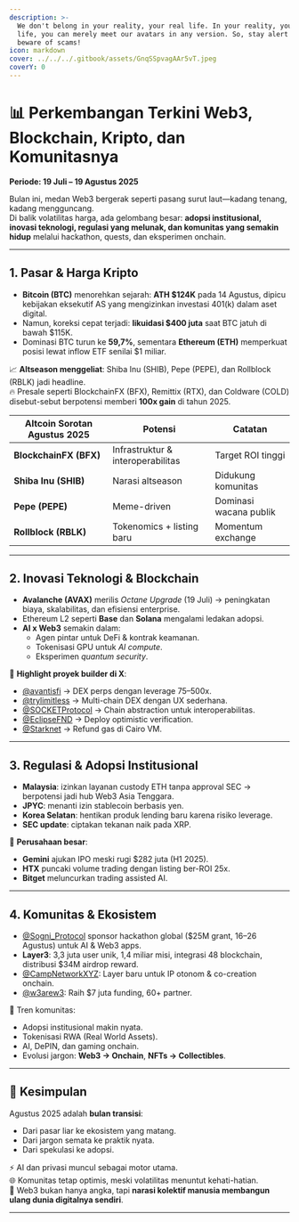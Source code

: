 ```yaml
---
description: >-
  We don't belong in your reality, your real life. In your reality, your real
  life, you can merely meet our avatars in any version. So, stay alert and
  beware of scams!
icon: markdown
cover: ../../../.gitbook/assets/GnqSSpvagAAr5vT.jpeg
coverY: 0
---
```


# 📊 Perkembangan Terkini Web3, Blockchain, Kripto, dan Komunitasnya  
**Periode: 19 Juli – 19 Agustus 2025**

Bulan ini, medan Web3 bergerak seperti pasang surut laut—kadang tenang, kadang mengguncang.  
Di balik volatilitas harga, ada gelombang besar: **adopsi institusional, inovasi teknologi, regulasi yang melunak, dan komunitas yang semakin hidup** melalui hackathon, quests, dan eksperimen onchain.  

---

## 1. Pasar & Harga Kripto
- **Bitcoin (BTC)** menorehkan sejarah: **ATH $124K** pada 14 Agustus, dipicu kebijakan eksekutif AS yang mengizinkan investasi 401(k) dalam aset digital.  
- Namun, koreksi cepat terjadi: **likuidasi $400 juta** saat BTC jatuh di bawah $115K.  
- Dominasi BTC turun ke **59,7%**, sementara **Ethereum (ETH)** memperkuat posisi lewat inflow ETF senilai $1 miliar.  

📈 **Altseason menggeliat**: Shiba Inu (SHIB), Pepe (PEPE), dan Rollblock (RBLK) jadi headline.  
🔥 Presale seperti BlockchainFX (BFX), Remittix (RTX), dan Coldware (COLD) disebut-sebut berpotensi memberi **100x gain** di tahun 2025.  

| Altcoin Sorotan Agustus 2025 | Potensi | Catatan |
|-----------------|-----------|---------|
| **BlockchainFX (BFX)** | Infrastruktur & interoperabilitas | Target ROI tinggi |
| **Shiba Inu (SHIB)** | Narasi altseason | Didukung komunitas |
| **Pepe (PEPE)** | Meme-driven | Dominasi wacana publik |
| **Rollblock (RBLK)** | Tokenomics + listing baru | Momentum exchange |

---

## 2. Inovasi Teknologi & Blockchain
- **Avalanche (AVAX)** merilis *Octane Upgrade* (19 Juli) → peningkatan biaya, skalabilitas, dan efisiensi enterprise.  
- Ethereum L2 seperti **Base** dan **Solana** mengalami ledakan adopsi.  
- **AI x Web3** semakin dalam:  
  - Agen pintar untuk DeFi & kontrak keamanan.  
  - Tokenisasi GPU untuk *AI compute*.  
  - Eksperimen *quantum security*.  

🚀 **Highlight proyek builder di X**:  
- [@avantisfi](https://x.com/avantisfi) → DEX perps dengan leverage 75–500x.  
- [@trylimitless](https://x.com/trylimitless) → Multi-chain DEX dengan UX sederhana.  
- [@SOCKETProtocol](https://x.com/SOCKETProtocol) → Chain abstraction untuk interoperabilitas.  
- [@EclipseFND](https://x.com/EclipseFND) → Deploy optimistic verification.  
- [@Starknet](https://x.com/Starknet) → Refund gas di Cairo VM.  

---

## 3. Regulasi & Adopsi Institusional
- **Malaysia**: izinkan layanan custody ETH tanpa approval SEC → berpotensi jadi hub Web3 Asia Tenggara.  
- **JPYC**: menanti izin stablecoin berbasis yen.  
- **Korea Selatan**: hentikan produk lending baru karena risiko leverage.  
- **SEC update**: ciptakan tekanan naik pada XRP.  

🏦 **Perusahaan besar**:  
- **Gemini** ajukan IPO meski rugi $282 juta (H1 2025).  
- **HTX** puncaki volume trading dengan listing ber-ROI 25x.  
- **Bitget** meluncurkan trading assisted AI.  

---

## 4. Komunitas & Ekosistem
- [@Sogni_Protocol](https://x.com/Sogni_Protocol) sponsor hackathon global ($25M grant, 16–26 Agustus) untuk AI & Web3 apps.  
- **Layer3**: 3,3 juta user unik, 1,4 miliar misi, integrasi 48 blockchain, distribusi $34M airdrop reward.  
- [@CampNetworkXYZ](https://x.com/CampNetworkXYZ): Layer baru untuk IP otonom & co-creation onchain.  
- [@w3arew3](https://x.com/w3arew3): Raih $7 juta funding, 60+ partner.  

📌 Tren komunitas:  
- Adopsi institusional makin nyata.  
- Tokenisasi RWA (Real World Assets).  
- AI, DePIN, dan gaming onchain.  
- Evolusi jargon: **Web3 → Onchain**, **NFTs → Collectibles**.  

---

## 🎯 Kesimpulan
Agustus 2025 adalah **bulan transisi**:  
- Dari pasar liar ke ekosistem yang matang.  
- Dari jargon semata ke praktik nyata.  
- Dari spekulasi ke adopsi.  

⚡ AI dan privasi muncul sebagai motor utama.  
🌐 Komunitas tetap optimis, meski volatilitas menuntut kehati-hatian.  
📖 Web3 bukan hanya angka, tapi **narasi kolektif manusia membangun ulang dunia digitalnya sendiri**.  

---
